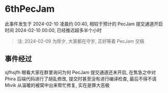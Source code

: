 # 6thPecJam

此事件发生于 2024-02-10 凌晨约 00:40, 相较于预计的 PecJam 提交通道开启时间 2024-02-10 00:00, 已经推迟超多半个小时

> 注: 2024-02-09 为除夕, 大家都在守岁, 正好等着 PecJam 交稿

## 事件经过

sjfhsjfh 眼看大家在群里询问为何 PecJam 提交通道还未开启, 在焦急之中对 Phira 后端代码进行了胡乱修改, 提交时甚至没有进行编译检查, 最后不得不请 Mivik 从温暖的被窝中出来帮忙修复, 实在是罪大恶极
